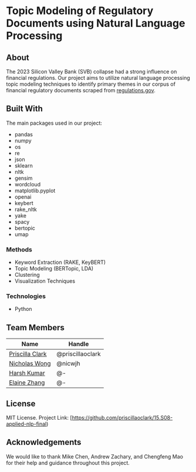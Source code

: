 # Topic Modeling of Regulatory Documents using Natural Language Processing 


## About

The 2023 Silicon Valley Bank (SVB) collapse had a strong influence on financial regulations. Our project aims to utilize natural language processing topic modeling techniques to identify primary themes in our corpus of financial regulatory documents scraped from [regulations.gov](https://regulations.gov/).

## Built With

The main packages used in our project:
* pandas
* numpy
* os
* re
* json
* sklearn
* nltk
* gensim
* wordcloud
* matplotlib.pyplot
* openai
* keybert
* rake_nltk
* yake
* spacy
* bertopic
* umap

### Methods 
* Keyword Extraction (RAKE, KeyBERT)
* Topic Modeling (BERTopic, LDA)
* Clustering 
* Visualization Techniques 


### Technologies 
* Python


## Team Members
|Name     |  Handle   | 
|---------|-----------------|
|[Priscilla Clark](https://github.com/priscillaoclark)| @priscillaoclark      |
|[Nicholas Wong](https://github.com/nicwjh)| @nicwjh        |
|[Harsh Kumar](https://github.com/-) |     @-    |
|[Elaine Zhang](https://github.com/-) |     @-    |

## License
MIT License. Project Link: [https://github.com/priscillaoclark/15.S08-applied-nlp-final)

## Acknowledgements
We would like to thank Mike Chen, Andrew Zachary, and Chengfeng Mao for their help and guidance throughout this project.
